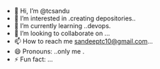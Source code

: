 - 👋 Hi, I’m @tcsandu
- 👀 I’m interested in .creating depositories..
- 🌱 I’m currently learning ..devops.
- 💞️ I’m looking to collaborate on ...
- 📫 How to reach me  sandeeptc10@gmail.com...
- 😄 Pronouns: ..only me .
- ⚡ Fun fact: ...

<!---
tcsandu/tcsandu is a ✨ special ✨ repository because its `README.md` (this file) appears on your GitHub profile.
You can click the Preview link to take a look at your changes.
--->
